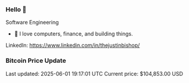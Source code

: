 ### Hello 🤙  

Software Engineering

- 🔭 I love computers, finance, and building things.
  
LinkedIn: https://www.linkedin.com/in/thejustinbishop/  
































































































































































































































































































































































































































































































































































































### Bitcoin Price Update
Last updated: 2025-06-01 19:17:01 UTC
Current price: $104,853.00 USD
